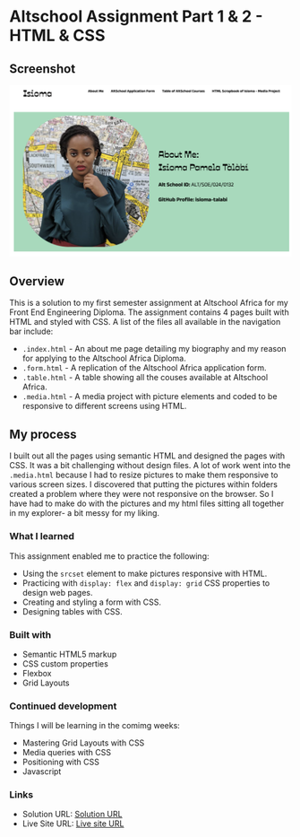 # Altschool Assignment Part 1 & 2 - HTML & CSS

## Screenshot

![A screenshot of my solution](./assets/index-page.png)

## Overview

This is a solution to my first semester assignment at Altschool Africa for my Front End Engineering Diploma. The assignment contains 4 pages built with HTML and styled with CSS. 
A list of the files all available in the navigation bar include:
- `.index.html` - An about me page detailing my biography and my reason for applying to the Altschool Africa Diploma.
- `.form.html` - A replication of the Altschool Africa application form.
- `.table.html` - A table showing all the couses available at Altschool Africa.
- `.media.html` - A media project with picture elements and coded to be responsive to different screens using HTML.

## My process

I built out all the pages using semantic HTML and designed the pages with CSS. It was a bit challenging without design files. 
A lot of work went into the `.media.html` because I had to resize pictures to make them responsive to various screen sizes.
I discovered that putting the pictures within folders created a problem where they were not responsive on the browser. 
So I have had to make do with the pictures and my html files sitting all together in my explorer- a bit messy for my liking.

### What I learned

This assignment enabled me to practice the following:

- Using the `srcset` element to make pictures responsive with HTML.
- Practicing with `display: flex` and `display: grid` CSS properties to design web pages.
- Creating and styling a form with CSS.
- Designing tables with CSS.

### Built with

- Semantic HTML5 markup
- CSS custom properties
- Flexbox
- Grid Layouts

### Continued development

Things I will be learning in the comimg weeks:

- Mastering Grid Layouts with CSS
- Media queries with CSS
- Positioning with CSS
- Javascript


### Links

- Solution URL: [Solution URL](https://github.com/isioma-talabi/Altschool-Africa-Assignment-First-Semester)
- Live Site URL: [Live site URL](https://isioma-talabi.github.io/Altschool-Africa-Assignment-First-Semester/media.html)